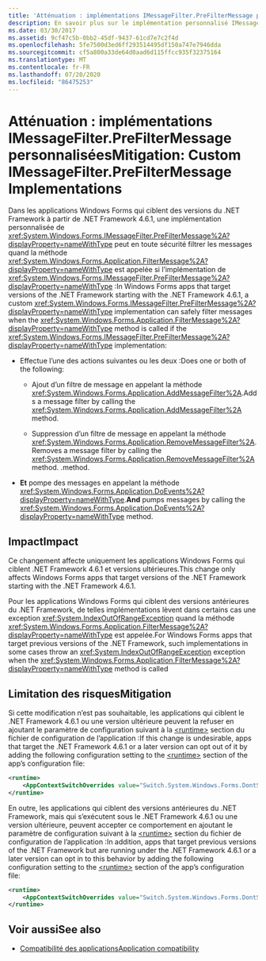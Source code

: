 ```yaml
---
title: 'Atténuation : implémentations IMessageFilter.PreFilterMessage personnalisées'
description: En savoir plus sur le implémentation personnalisé IMessageFilter. PreFilterMessage personnalisées inclus dans les applications Windows Forms qui ciblent .NET Framework 4.6.1 et versions ultérieures.
ms.date: 03/30/2017
ms.assetid: 9cf47c5b-0bb2-45df-9437-61cd7e7c2f4d
ms.openlocfilehash: 5fe7500d3ed6ff293514495df150a747e7946dda
ms.sourcegitcommit: cf5a800a33de64d0aad6d115ffcc935f32375164
ms.translationtype: MT
ms.contentlocale: fr-FR
ms.lasthandoff: 07/20/2020
ms.locfileid: "86475253"
---
```

# <a name="mitigation-custom-imessagefilterprefiltermessage-implementations"></a><span data-ttu-id="756a6-103">Atténuation : implémentations IMessageFilter.PreFilterMessage personnalisées</span><span class="sxs-lookup"><span data-stu-id="756a6-103">Mitigation: Custom IMessageFilter.PreFilterMessage Implementations</span></span>

<span data-ttu-id="756a6-104">Dans les applications Windows Forms qui ciblent des versions du .NET Framework à partir de .NET Framework 4.6.1, une implémentation personnalisée de <xref:System.Windows.Forms.IMessageFilter.PreFilterMessage%2A?displayProperty=nameWithType> peut en toute sécurité filtrer les messages quand la méthode <xref:System.Windows.Forms.Application.FilterMessage%2A?displayProperty=nameWithType> est appelée si l’implémentation de <xref:System.Windows.Forms.IMessageFilter.PreFilterMessage%2A?displayProperty=nameWithType> :</span><span class="sxs-lookup"><span data-stu-id="756a6-104">In Windows Forms apps that target versions of the .NET Framework starting with the .NET Framework 4.6.1, a custom <xref:System.Windows.Forms.IMessageFilter.PreFilterMessage%2A?displayProperty=nameWithType> implementation can safely filter messages when the <xref:System.Windows.Forms.Application.FilterMessage%2A?displayProperty=nameWithType> method is called if the <xref:System.Windows.Forms.IMessageFilter.PreFilterMessage%2A?displayProperty=nameWithType> implementation:</span></span>

- <span data-ttu-id="756a6-105">Effectue l’une des actions suivantes ou les deux :</span><span class="sxs-lookup"><span data-stu-id="756a6-105">Does one or both of the following:</span></span>

  - <span data-ttu-id="756a6-106">Ajout d’un filtre de message en appelant la méthode <xref:System.Windows.Forms.Application.AddMessageFilter%2A>.</span><span class="sxs-lookup"><span data-stu-id="756a6-106">Adds a message filter by calling the <xref:System.Windows.Forms.Application.AddMessageFilter%2A> method.</span></span>

  - <span data-ttu-id="756a6-107">Suppression d’un filtre de message en appelant la méthode <xref:System.Windows.Forms.Application.RemoveMessageFilter%2A>.</span><span class="sxs-lookup"><span data-stu-id="756a6-107">Removes a message filter by calling the <xref:System.Windows.Forms.Application.RemoveMessageFilter%2A> method.</span></span> <span data-ttu-id="756a6-108">.</span><span class="sxs-lookup"><span data-stu-id="756a6-108">method.</span></span>

- <span data-ttu-id="756a6-109">**Et** pompe des messages en appelant la méthode <xref:System.Windows.Forms.Application.DoEvents%2A?displayProperty=nameWithType>.</span><span class="sxs-lookup"><span data-stu-id="756a6-109">**And** pumps messages by calling the <xref:System.Windows.Forms.Application.DoEvents%2A?displayProperty=nameWithType> method.</span></span>

## <a name="impact"></a><span data-ttu-id="756a6-110">Impact</span><span class="sxs-lookup"><span data-stu-id="756a6-110">Impact</span></span>

<span data-ttu-id="756a6-111">Ce changement affecte uniquement les applications Windows Forms qui ciblent .NET Framework 4.6.1 et versions ultérieures.</span><span class="sxs-lookup"><span data-stu-id="756a6-111">This change only affects Windows Forms apps that target versions of the .NET Framework starting with the .NET Framework 4.6.1.</span></span>

<span data-ttu-id="756a6-112">Pour les applications Windows Forms qui ciblent des versions antérieures du .NET Framework, de telles implémentations lèvent dans certains cas une exception <xref:System.IndexOutOfRangeException> quand la méthode <xref:System.Windows.Forms.Application.FilterMessage%2A?displayProperty=nameWithType> est appelée.</span><span class="sxs-lookup"><span data-stu-id="756a6-112">For Windows Forms apps that target previous versions of the .NET Framework, such implementations in some cases throw an <xref:System.IndexOutOfRangeException> exception when the <xref:System.Windows.Forms.Application.FilterMessage%2A?displayProperty=nameWithType> method is called</span></span>

## <a name="mitigation"></a><span data-ttu-id="756a6-113">Limitation des risques</span><span class="sxs-lookup"><span data-stu-id="756a6-113">Mitigation</span></span>

<span data-ttu-id="756a6-114">Si cette modification n’est pas souhaitable, les applications qui ciblent le .NET Framework 4.6.1 ou une version ultérieure peuvent la refuser en ajoutant le paramètre de configuration suivant à la [\<runtime>](../configure-apps/file-schema/runtime/runtime-element.md) section du fichier de configuration de l’application :</span><span class="sxs-lookup"><span data-stu-id="756a6-114">If this change is undesirable, apps that target the .NET Framework 4.6.1 or a later version can opt out of it by adding the following configuration setting to the [\<runtime>](../configure-apps/file-schema/runtime/runtime-element.md) section of the app’s configuration file:</span></span>

```xml
<runtime>
    <AppContextSwitchOverrides value="Switch.System.Windows.Forms.DontSupportReentrantFilterMessage=true" />
</runtime>
```

<span data-ttu-id="756a6-115">En outre, les applications qui ciblent des versions antérieures du .NET Framework, mais qui s’exécutent sous le .NET Framework 4.6.1 ou une version ultérieure, peuvent accepter ce comportement en ajoutant le paramètre de configuration suivant à la [\<runtime>](../configure-apps/file-schema/runtime/runtime-element.md) section du fichier de configuration de l’application :</span><span class="sxs-lookup"><span data-stu-id="756a6-115">In addition, apps that target previous versions of the .NET Framework but are running under the .NET Framework 4.6.1 or a later version can opt in to this behavior by adding the following configuration setting to the [\<runtime>](../configure-apps/file-schema/runtime/runtime-element.md) section of the app’s configuration file:</span></span>

```xml
<runtime>
    <AppContextSwitchOverrides value="Switch.System.Windows.Forms.DontSupportReentrantFilterMessage=false" />
</runtime>
```

## <a name="see-also"></a><span data-ttu-id="756a6-116">Voir aussi</span><span class="sxs-lookup"><span data-stu-id="756a6-116">See also</span></span>

- [<span data-ttu-id="756a6-117">Compatibilité des applications</span><span class="sxs-lookup"><span data-stu-id="756a6-117">Application compatibility</span></span>](application-compatibility.md)

